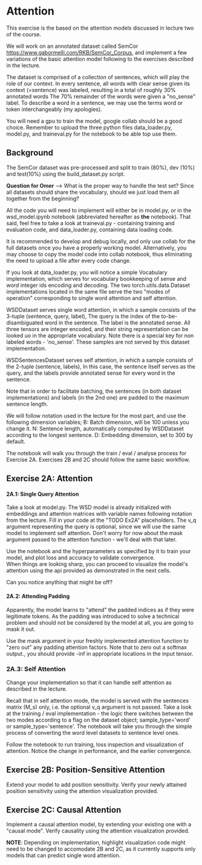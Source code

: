# Attention 

This exercise is the based on the attention models discussed in lecture two of the course. 

We will work on an annotated dataset called SemCor https://www.gabormelli.com/RKB/SemCor_Corpus, 
and implement a few variations of the basic attention model following to the exercises described in the lecture.

The dataset is comprised of a collection of sentences, which will play the role of our context.
In every sentence, all words with clear sense given its context (=sentence) was labeled, resulting in a total of
roughly 30% annotated words The 70% remainder of the words were given a "no_sense" label.
To describe a word in a sentence, we may use the terms word or token interchangeably (my apologies).

You will need a gpu to train the model, google collab should be a good choice. 
Remember to upload the three python files data_loader.py, model.py, and traineval.py for the notebook 
to be able top use them.

## Background
The SemCor dataset was pre-processed and split to train (80%), dev (10%) and test(10%) using the build_dataset.py script.

**Question for Omer** --> What is the proper way to handle the test set? Since all datasets should share the vocabulary,
should we just load them all together from the beginning?

All the code you will need to implement will either be in model.py, or in the wsd_model.ipynb notebook 
(abbreviated hereafter as **the** notebook).
That said, feel free to take a look at traineval.py - containing training and evaluation code, 
and data_loader.py, containing data loading code.

It is recommended to develop and debug locally, and only use collab for the full datasets once you have 
a properly working model. Alternatively, you may choose to copy the model code into collab notebook, thus eliminating
the need to upload a file after every code change.

If you look at data_loader.py, you will notice a simple Vocabulary implementation, which serves for
vocabulary bookkeeping of sense and word integer ids encoding and decoding.
The two torch.utils.data.Dataset implementations located in the same file serve the two "modes of operation" corresponding to
single word attention and self attention.

WSDDataset serves single word attention, in which a sample consists of the 3-tuple (sentence, query, label),
The query is the index of the to-be-disambiguated word in the sentence. The label is the annotated sense.
All three tensors are integer encoded, and their string representation can be looked uo in the appropriate vocabulary.
Note there is a special key for non labeled words - 'no_sense'. These samples are not served by this dataset
implementation.

WSDSentencesDataset serves self attention, in which a sample consists of the 2-tuple (sentence, labels),
In this case, the sentence itself serves as the query, and the labels provide annotated sense for every word in the 
sentence.

Note that in order to facilitate batching, the sentences (in both dataset implementations) and labels (in the 2nd one) 
are padded to the maximum sentence length.

We will follow notation used in the lecture for the most part, and use the following dimension variables;
B: Batch dimension, will be 100 unless you change it.
N: Sentence length, automatically computed by WSDDataset according to the longest sentence.
D: Embedding dimension, set to 300 by default.

The notebook will walk you through the train / eval / analyse process for Exercise 2A.
Exercises 2B and 2C should follow the same basic workflow.


## Exercise 2A: Attention

####  2A.1: Single Query Attention
Take a look at model.py. The WSD model is already initialized with embeddings and attention matrices with variable names 
following notation from the lecture. Fill in your code at the "TODO Ex2A" placeholders.
The v_q argument representing the query is optional, since we will use the same model to implement self attention.
Don't worry for now about the mask argument passed to the attention function - we'll deal with that later. 

Use the notebook and the hyperparameters as specified by it to train your model, and plot loss and accuracy to validate convergence.  
When things are looking sharp, you can proceed to visualize the model's attention using the api provided as demonstrated 
in the next cells.

Can you notice anything that might be off? 

####  2A.2: Attending Padding
Apparently, the model learns to "attend" the padded indices as if they were legitimate tokens.
As the padding was introduced to solve a technical problem and should not be considered by the model at all, 
you are going to mask it out.

Use the mask argument in your freshly implemented attention function to "zero out" any padding attention
factors. Note that to zero out a softmax output., you should provide -inf in appropriate locations in the input tensor.

### 2A.3: Self Attention
Change your implementation so that it can handle self attention as described in the lecture.

Recall that in self attention mode, the model is served with the sentences matrix (M_s) only, i.e. the optional
v_q argument is not passed. Take a look at the training / eval implementation - the logic there switches between 
the two modes according to a flag on the dataset object; sample_type='word' or sample_type='sentence'.
The notebook will take you through the simple process of converting the word level datasets to
sentence level ones.

Follow the notebook to run training, loss inspection and visualization of attention.
Notice the change in performance, and the earlier convergence.

## Exercise 2B: Position-Sensitive Attention
Extend your model to add position sensitivity.
Verify your newly attained position sensitivity using the attention visualization provided.


## Exercise 2C: Causal Attention
Implement a causal attention model, by extending your existing one with a "causal mode".
Verify causality using the attention visualization provided.
 
 
 **NOTE**: Depending on implementation, highlight visualization code might need to be changed to accomodate 2B and 2C, 
 as it currently supports only models that can predict single word attention.
 